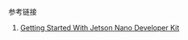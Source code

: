 







参考链接

1. [Getting Started With Jetson Nano Developer Kit ](https://developer.nvidia.com/embedded/learn/get-started-jetson-nano-devkit#write)

